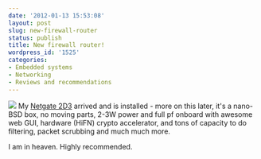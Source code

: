 ```yaml
---
date: '2012-01-13 15:53:08'
layout: post
slug: new-firewall-router
status: publish
title: New firewall router!
wordpress_id: '1525'
categories:
- Embedded systems
- Networking
- Reviews and recommendations
---
```


[![](http://fnord.phfactor.net/wp-content/uploads/2012/01/m1n1wall-2D13-red-system.jpg)](http://fnord.phfactor.net/wp-content/uploads/2012/01/m1n1wall-2D13-red-system.jpg)
My [Netgate 2D3](http://store.netgate.com/Netgate-m1n1wall-2D3-2D13-Red-P218C83.aspx) arrived and is installed - more on this later, it's a nano-BSD box, no moving parts, 2-3W power and full pf onboard with awesome web GUI, hardware (HiFN) crypto accelerator, and tons of capacity to do filtering, packet scrubbing and much much more.

I am in heaven. Highly recommended.
